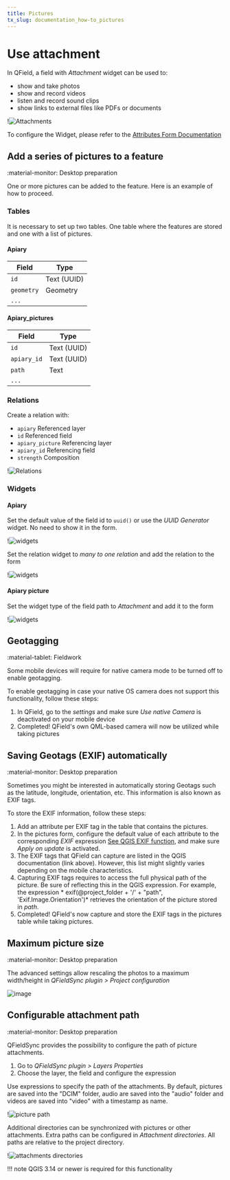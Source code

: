 ```yaml
---
title: Pictures
tx_slug: documentation_how-to_pictures
---
```


# Use attachment

In QField, a field with *Attachment* widget can be used to:

-   show and take photos
-   show and record videos
-   listen and record sound clips
-   show links to external files like PDFs or documents

!![Attachments](../assets/images/attachments.png)

To configure the Widget, please refer to the [Attributes Form Documentation](./attributes-form.md#configure-attachmentpictures-widget)

## Add a series of pictures to a feature
:material-monitor: Desktop preparation

One or more pictures can be added to the feature. Here is an example of how to proceed.

### Tables
It is necessary to set up two tables. One table where the features are stored and one with a list of pictures.

#### Apiary
| Field      | Type       |
|------------|------------|
| `id`       | Text (UUID)|
| `geometry` | Geometry   |
| `...`      |            |

#### Apiary_pictures
| Field       | Type       |
|-------------|------------|
| `id`        | Text (UUID)|
| `apiary_id` | Text (UUID)|
| `path`      | Text       |
| `...`       |            |

### Relations
Create a relation with:

-   `apiary` Referenced layer
-   `id` Referenced field
-   `apiary_picture` Referencing layer
-   `apiary_id` Referencing field
-   `strength` Composition

!![Relations](../assets/images/add-1-n-pictures-relations.png)

### Widgets

#### Apiary
Set the default value of the field id to `uuid()` or use the *UUID Generator* widget. No need to show it in the form.

!![widgets](../assets/images/add-1-n-pictures-widgets_hive.png)

Set the relation widget to *many to one relation* and add the relation to the form

!![widgets](../assets/images/add-1-n-pictures-widgets_hive2.png)

#### Apiary picture
Set the widget type of the field path to *Attachment* and add it to the form

!![widgets](../assets/images/add-1-n-pictures-widgets_picture.png)

## Geotagging
:material-tablet: Fieldwork

Some mobile devices will require for native camera mode to be turned off to enable geotagging.

To enable geotagging in case your native OS camera does not support this functionality, follow these steps:

1.  In QField, go to the *settings* and make sure *Use native Camera* is
    deactivated
    on your mobile device
3.  Completed! QField's own QML-based camera will now be utilized while taking pictures
   
## Saving Geotags (EXIF) automatically
:material-monitor: Desktop preparation

Sometimes you might be interested in automatically storing Geotags such as the latitude, longitude, orientation, etc. This information is also known as EXIF tags.

To store the EXIF information, follow these steps:

1.  Add an attribute per EXIF tag in the table that contains the pictures.
2.  In the pictures form, configure the default value of each attribute to the corresponding
   *EXIF* expression [See QGIS EXIF function](https://docs.qgis.org/3.28/en/docs/user_manual/expressions/functions_list.html?highlight=exif#exif),
    and make sure *Apply on update* is activated.
4.  The EXIF tags that QField can capture are listed in the QGIS documentation (link above).
    However, this list might slightly varies depending on the mobile characteristics.
5.  Capturing EXIF tags requires to access the full physical path of the picture. Be sure of reflecting this in the QGIS expression.
   For example, the expression * exif(@project_folder + '/' + "path", 'Exif.Image.Orientation')* retrieves the orientation of the picture stored in *path*.
7.  Completed! QField's now capture and store the EXIF tags in the pictures table while taking pictures.

## Maximum picture size
:material-monitor: Desktop preparation

The advanced settings allow rescaling the photos to a maximum width/height in *QFieldSync plugin > Project configuration*

![image](https://user-images.githubusercontent.com/4992805/189456560-3e251c44-c85c-40bd-a3cc-039c49090e03.png)

## Configurable attachment path
:material-monitor: Desktop preparation

QFieldSync provides the possibility to configure the path of picture attachments.

1.  Go to *QFieldSync plugin > Layers Properties*
2.  Choose the layer, the field and configure the expression

Use expressions to specify the path of the attachments. By default, pictures are saved into the "DCIM" folder, audio are saved into the "audio" folder and videos are saved into "video" with a timestamp as name.

!![picture path](../assets/images/picture_path.png)

Additional directories can be synchronized with pictures or other attachments. Extra paths can be configured in _Attachment directories_. All paths are relative to the project directory.

!![attachments directories](../assets/images/attachments_directories.png)

!!! note
    QGIS 3.14 or newer is required for this functionality
